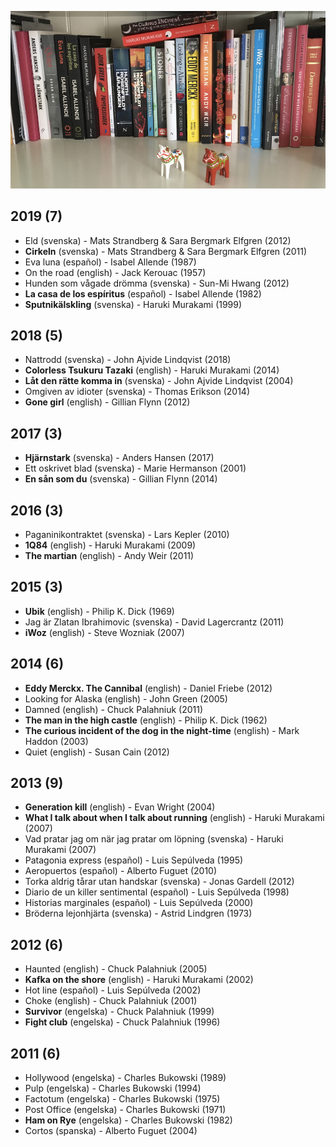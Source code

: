 ![](https://github.com/s-estay/Books/blob/master/books.jpeg)

## 2019 (7)
- Eld (svenska) - Mats Strandberg & Sara Bergmark Elfgren (2012)
- **Cirkeln** (svenska) - Mats Strandberg & Sara Bergmark Elfgren (2011)
- Eva luna (español) - Isabel Allende (1987)
- On the road (english) - Jack Kerouac (1957)
- Hunden som vågade drömma (svenska) - Sun-Mi Hwang (2012)
- **La casa de los espíritus** (español) - Isabel Allende (1982)
- **Sputnikälskling** (svenska) - Haruki Murakami (1999)

## 2018 (5)
- Nattrodd (svenska) - John Ajvide Lindqvist (2018)
- **Colorless Tsukuru Tazaki** (english) - Haruki Murakami (2014)
- **Låt den rätte komma in** (svenska) - John Ajvide Lindqvist (2004)
- Omgiven av idioter (svenska) - Thomas Erikson (2014)
- **Gone girl** (english) - Gillian Flynn (2012)

## 2017 (3)
- **Hjärnstark** (svenska) - Anders Hansen (2017)
- Ett oskrivet blad (svenska) - Marie Hermanson (2001)
- **En sån som du** (svenska) - Gillian Flynn (2014)

## 2016 (3)
- Paganinikontraktet (svenska) - Lars Kepler (2010)
- **1Q84** (english) - Haruki Murakami (2009)
- **The martian** (english) - Andy Weir (2011)

## 2015 (3)
- **Ubik** (english) - Philip K. Dick (1969)
- Jag är Zlatan Ibrahimovic (svenska) - David Lagercrantz (2011)
- **iWoz** (english) - Steve Wozniak (2007)

## 2014 (6)
- **Eddy Merckx. The Cannibal** (english) - Daniel Friebe (2012)
- Looking for Alaska (english) - John Green (2005)
- Damned (english) - Chuck Palahniuk (2011)
- **The man in the high castle** (english) - Philip K. Dick (1962)
- **The curious incident of the dog in the night-time** (english) - Mark Haddon (2003)
- Quiet (english) - Susan Cain (2012)

## 2013 (9)
- **Generation kill** (english) - Evan Wright (2004)
- **What I talk about when I talk about running** (english) - Haruki Murakami (2007)
- Vad pratar jag om när jag pratar om löpning (svenska) - Haruki Murakami (2007)
- Patagonia express (español) - Luis Sepúlveda (1995)
- Aeropuertos (español) - Alberto Fuguet (2010)
- Torka aldrig tårar utan handskar (svenska) - Jonas Gardell (2012)
- Diario de un killer sentimental (español) - Luis Sepúlveda (1998)
- Historias marginales (español) - Luis Sepúlveda (2000)
- Bröderna lejonhjärta (svenska) - Astrid Lindgren (1973)

## 2012 (6)
- Haunted (english) - Chuck Palahniuk (2005)
- **Kafka on the shore** (english) - Haruki Murakami (2002)
- Hot line (español) - Luis Sepúlveda (2002)
- Choke (english) - Chuck Palahniuk (2001)
- **Survivor** (engelska) - Chuck Palahniuk (1999)
- **Fight club** (engelska) - Chuck Palahniuk (1996)

## 2011 (6)
- Hollywood (engelska) - Charles Bukowski (1989)
- Pulp (engelska) - Charles Bukowski (1994)
- Factotum (engelska) - Charles Bukowski (1975)
- Post Office (engelska) - Charles Bukowski (1971)
- **Ham on Rye** (engelska) - Charles Bukowski (1982)
- Cortos (spanska) - Alberto Fuguet (2004)
